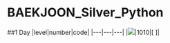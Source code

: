 # BAEKJOON_Silver_Python
##1 Day
|level|number|code|
|---|---|---|
|<img src="https://static.solved.ac/tier_small/6.svg">|1010|[ ]|
